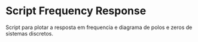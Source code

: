 # Script Frequency Response

Script para plotar a resposta em frequencia e diagrama de polos e zeros de sistemas discretos.

